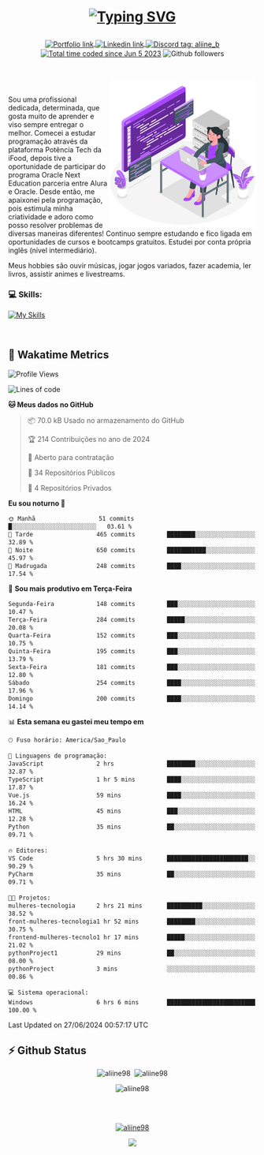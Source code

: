# <p align = "center"><a href="https://git.io/typing-svg"><img src="https://readme-typing-svg.demolab.com?font=Nova+Mono&size=28&duration=4000&pause=1000&color=980DE6&vCenter=true&random=false&width=480&lines=%E2%9C%A8Ol%C3%A1%2C+sou+Aline+Bevilacqua;%E2%9C%A8Desenvolvedora+Web+Frontend!" alt="Typing SVG" /></a></p>

<p align = "center">
    <a href="https://aliine98.github.io" target="_blank">
        <img alt="Portfolio link" align="center" src = "https://img.shields.io/badge/portfolio-8A2BE2?style=for-the-badge">
    </a>
    <a href="https://www.linkedin.com/in/aline-bevilacqua/" target="_blank">
        <img alt="Linkedin link" align="center" src = "https://img.shields.io/badge/LinkedIn-0077B5?style=for-the-badge&logo=linkedin&logoColor=white">
    </a>
    <a href="https://discord.com/" target="_blank">
        <img alt="Discord tag: aliine_b" align="center" src="https://img.shields.io/badge/-aliine__b-5865f2?style=flat-square&logo=Discord&logoColor=FFF" height="28">
    </a>
    <a href="https://wakatime.com/@aliine"><img src="https://wakatime.com/badge/user/d705bdc6-1244-4026-9380-8de8c1599f8d.svg?style=for-the-badge" alt="Total time coded since Jun 5 2023" align="center"/></a>
    <img alt="Github followers" align="center" src="https://img.shields.io/github/followers/Aliine98?style=for-the-badge&color=bf0f47&logo=github&logoColor=white">
</p><br>

<a href="https://storyset.com/"><img src="./assets/coding-amico.svg" width="300" align="right"></a>

<div align="left">
<br>

Sou uma profissional dedicada, determinada, que gosta muito de aprender e viso sempre entregar o melhor. Comecei a estudar programação através da plataforma Potência Tech da iFood, depois tive a oportunidade de participar do programa Oracle Next Education parceria entre Alura e Oracle. Desde então, me apaixonei pela programação, pois estimula minha criatividade e adoro como posso resolver problemas de diversas maneiras diferentes! Continuo sempre estudando e fico ligada em oportunidades de cursos e bootcamps gratuitos.
Estudei por conta própria inglês (nível intermediário).

Meus hobbies são ouvir músicas, jogar jogos variados, fazer academia, ler livros, assistir animes e livestreams.

### 💻 Skills:
[![My Skills](https://skillicons.dev/icons?i=html,css,js,bootstrap,tailwind,ts,mysql,angular,react,java)](https://skillicons.dev)
</div>
<br>

## 🚀 Wakatime Metrics

<!--START_SECTION:waka-->
![Profile Views](http://img.shields.io/badge/Visualizac%C3%B5es%20do%20perfil-38-blue)

![Lines of code](https://img.shields.io/badge/Desde%20o%20Hello%20World%20eu%20escrevi-261.1%20thousand%20linhas%20de%20c%C3%B3digo-blue)

**🐱 Meus dados no GitHub** 

> 📦 70.0 kB Usado no armazenamento do GitHub 
 > 
> 🏆 214 Contribuições no ano de 2024
 > 
> 💼 Aberto para contratação
 > 
> 📜 34 Repositórios Públicos 
 > 
> 🔑 4 Repositórios Privados 
 > 
**Eu sou noturno 🦉** 

```text
🌞 Manhã                  51 commits          █░░░░░░░░░░░░░░░░░░░░░░░░   03.61 % 
🌆 Tarde                  465 commits         ████████░░░░░░░░░░░░░░░░░   32.89 % 
🌃 Noite                  650 commits         ███████████░░░░░░░░░░░░░░   45.97 % 
🌙 Madrugada              248 commits         ████░░░░░░░░░░░░░░░░░░░░░   17.54 % 
```
📅 **Sou mais produtivo em Terça-Feira** 

```text
Segunda-Feira            148 commits         ███░░░░░░░░░░░░░░░░░░░░░░   10.47 % 
Terça-Feira              284 commits         █████░░░░░░░░░░░░░░░░░░░░   20.08 % 
Quarta-Feira             152 commits         ███░░░░░░░░░░░░░░░░░░░░░░   10.75 % 
Quinta-Feira             195 commits         ███░░░░░░░░░░░░░░░░░░░░░░   13.79 % 
Sexta-Feira              181 commits         ███░░░░░░░░░░░░░░░░░░░░░░   12.80 % 
Sábado                   254 commits         ████░░░░░░░░░░░░░░░░░░░░░   17.96 % 
Domingo                  200 commits         ████░░░░░░░░░░░░░░░░░░░░░   14.14 % 
```


📊 **Esta semana eu gastei meu tempo em** 

```text
🕑︎ Fuso horário: America/Sao_Paulo

💬 Linguagens de programação: 
JavaScript               2 hrs               ████████░░░░░░░░░░░░░░░░░   32.87 % 
TypeScript               1 hr 5 mins         ████░░░░░░░░░░░░░░░░░░░░░   17.87 % 
Vue.js                   59 mins             ████░░░░░░░░░░░░░░░░░░░░░   16.24 % 
HTML                     45 mins             ███░░░░░░░░░░░░░░░░░░░░░░   12.28 % 
Python                   35 mins             ██░░░░░░░░░░░░░░░░░░░░░░░   09.71 % 

🔥 Editores: 
VS Code                  5 hrs 30 mins       ███████████████████████░░   90.29 % 
PyCharm                  35 mins             ██░░░░░░░░░░░░░░░░░░░░░░░   09.71 % 

🐱‍💻 Projetos: 
mulheres-tecnologia      2 hrs 21 mins       ██████████░░░░░░░░░░░░░░░   38.52 % 
front-mulheres-tecnologia1 hr 52 mins        ████████░░░░░░░░░░░░░░░░░   30.75 % 
frontend-mulheres-tecnolo1 hr 17 mins        █████░░░░░░░░░░░░░░░░░░░░   21.02 % 
pythonProject1           29 mins             ██░░░░░░░░░░░░░░░░░░░░░░░   08.00 % 
pythonProject            3 mins              ░░░░░░░░░░░░░░░░░░░░░░░░░   00.86 % 

💻 Sistema operacional: 
Windows                  6 hrs 6 mins        █████████████████████████   100.00 % 
```


 Last Updated on 27/06/2024 00:57:17 UTC
<!--END_SECTION:waka-->
 
## ⚡ Github Status

<p align="center"><img src="https://my-github-readme-stats-aliine98.vercel.app/api?username=aliine98&show_icons=true&locale=en&theme=radical" alt="aliine98" />&nbsp;&nbsp;<img src="https://my-github-readme-stats-aliine98.vercel.app/api/top-langs?username=aliine98&show_icons=true&locale=en&layout=compact&theme=radical&exclude_repo=my-github-readme-stats,my-github-readme-streak-stats,github-readme-streak-stats,ajax-com-js-puro" alt="aliine98" /></p>

<p align="center"><img src="https://streak-stats.demolab.com?user=aliine98&theme=radical" alt="aliine98" /></p>

<br><br>
<p align="center"> <a href="https://github.com/ryo-ma/github-profile-trophy" target="_blank"><img src="https://github-profile-trophy.vercel.app/?username=aliine98&theme=radical&column=4" alt="aliine98" /></a> </p>

<p align="center"><img src="https://media4.giphy.com/media/C1bBFL2dMQxA4/giphy.gif?cid=ecf05e47z7xqxd7gboyuplq95r7v869x9bi8msk1upllpme2&ep=v1_gifs_search&rid=giphy.gif&ct=g" width="700"></p>
